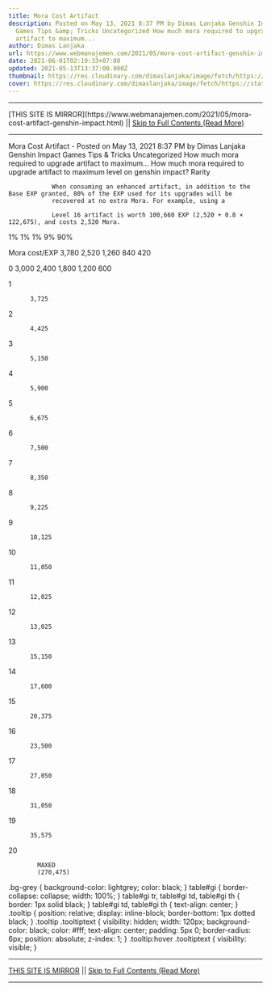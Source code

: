 ```yaml
---
title: Mora Cost Artifact
description: Posted on May 13, 2021 8:37 PM by Dimas Lanjaka Genshin Impact
  Games Tips &amp; Tricks Uncategorized How much mora required to upgrade
  artifact to maximum...
author: Dimas Lanjaka
url: https://www.webmanajemen.com/2021/05/mora-cost-artifact-genshin-impact.html
date: 2021-06-01T02:19:33+07:00
updated: 2021-05-13T13:37:00.000Z
thumbnail: https://res.cloudinary.com/dimaslanjaka/image/fetch/https://static.wikia.nocookie.net/gensin-impact/images/2/2b/Icon_5_Stars.png/revision/latest/scale-to-width-down/63?cb=20201226100736
cover: https://res.cloudinary.com/dimaslanjaka/image/fetch/https://static.wikia.nocookie.net/gensin-impact/images/2/2b/Icon_5_Stars.png/revision/latest/scale-to-width-down/63?cb=20201226100736
---
```


<hr/> [THIS SITE IS MIRROR](https://www.webmanajemen.com/2021/05/mora-cost-artifact-genshin-impact.html) || <a href="https://www.webmanajemen.com/2021/05/mora-cost-artifact-genshin-impact.html" rel="follow" class="button" id="read-more">Skip to Full Contents (Read More)</a> <hr/> Mora Cost Artifact - Posted on May 13, 2021 8:37 PM by Dimas Lanjaka Genshin Impact Games Tips &amp; Tricks Uncategorized How much mora required to upgrade artifact to maximum... How much mora required to upgrade artifact to maximum level on genshin impact?
Rarity
        
          
        
        
          
        
        
          
        
        
          
        
        
          
        
      

                When consuming an enhanced artifact, in addition to the Base EXP granted, 80% of the EXP used for its upgrades will be
                recovered at no extra Mora. For example, using a
                
                Level 16 artifact is worth 100,660 EXP (2,520 + 0.8 × 122,675), and costs 2,520 Mora.
              

          
1%
        1%
        1%
        9%
        90%
      
Mora cost/EXP
        3,780
        2,520
        1,260
        840
        420
      
0
        3,000
        2,400
        1,800
        1,200
        600
      
1
        
          3,725 
2
        
          4,425 
3
        
          5,150 
4
        
          5,900 
5
        
          6,675 

        
      
6
        
          7,500 
7
        
          8,350 
8
        
          9,225 
9
        
          10,125 
10
        
          11,050 
11
        
          12,025 
12
        
          13,025 
13
        
          15,150 

      
14
        
          17,600 
15
        
          20,375 
16
        
          23,500 
17
        
          27,050 

      
18
        
          31,050 
19
        
          35,575 
20
        
          
            MAXED 
            (270,475)
          
        
      
    
  


  


  .bg-grey {
    background-color: lightgrey;
    color: black;
  }
  table#gi {
    border-collapse: collapse;
    width: 100%;
  }
  table#gi tr,
  table#gi td,
  table#gi th {
    border: 1px solid black;
  }
  table#gi td,
  table#gi th {
    text-align: center;
  }
  .tooltip {
    position: relative;
    display: inline-block;
    border-bottom: 1px dotted black;
  }
  .tooltip .tooltiptext {
    visibility: hidden;
    width: 120px;
    background-color: black;
    color: #fff;
    text-align: center;
    padding: 5px 0;
    border-radius: 6px;
    position: absolute;
    z-index: 1;
  }
  .tooltip:hover .tooltiptext {
    visibility: visible;
  } <hr/> [THIS SITE IS MIRROR](https://www.webmanajemen.com/2021/05/mora-cost-artifact-genshin-impact.html) || <a href="https://www.webmanajemen.com/2021/05/mora-cost-artifact-genshin-impact.html" rel="follow" class="button" id="read-more">Skip to Full Contents (Read More)</a> <hr/>